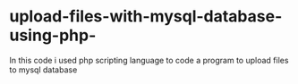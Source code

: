 # upload-files-with-mysql-database-using-php-
In this code i used php scripting language to code a program to upload files to mysql database 
